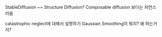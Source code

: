 StableDiffusion ~= Structure Diffusion?
Composable diffusion 보다는 자연스러움

 catastrophic neglect에 대해서 설명하기
Gaussian Smoothing이 뭐지? 왜 하는거지?
